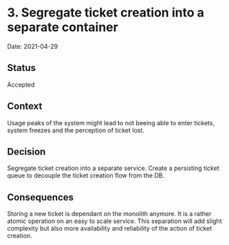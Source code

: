 # 3. Segregate ticket creation into a separate container

Date: 2021-04-29

## Status

Accepted

## Context

Usage peaks of the system might lead to not beeing able to enter tickets, system freezes and the perception of ticket lost.

## Decision

Segregate ticket creation into a separate service. Create a persisting ticket queue to decouple the ticket creation flow from the DB.

## Consequences

Storing a new ticket is dependant on the monolith anymore. It is a rather atomic operation on an easy to scale service. This separation will add slight complexity but also more availability and reliability of the action of ticket creation.
